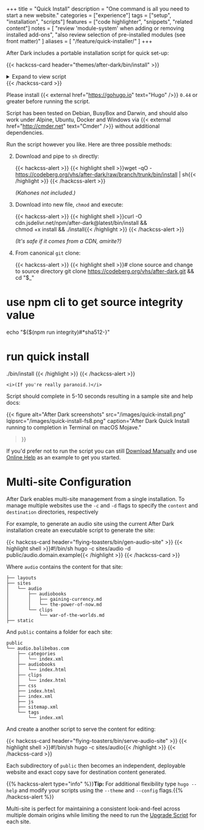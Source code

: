 +++
title = "Quick Install"
description = "One command is all you need to start a new website."
categories = ["experience"]
tags = ["setup", "installation", "scripts"]
features = ["code highlighter", "snippets", "related content"]
notes = [
  "review 'module-system' when adding or removing installed add-ons",
  "also review selection of pre-installed modules (see front matter)"
]
aliases = [
  "/feature/quick-installer/"
]
+++

After Dark includes a portable installation script for quick set-up:

<style>.card-content .inner { overflow: scroll; max-height: 30em; }</style>
{{< hackcss-card header="themes/after-dark/bin/install" >}}
<details>
<summary>Expand to view script</summary>
{{< highlight shell "linenos=inline" >}}
{{< include "themes/after-dark/bin/install" >}}
{{< /highlight >}}
</details>
{{< /hackcss-card >}}

Please install {{< external href="https://gohugo.io" text="Hugo" />}} `0.44` or greater before running the script.

Script has been tested on Debian, BusyBox and Darwin, and should also work under Alpine, Ubuntu, Docker and Windows via {{< external href="http://cmder.net" text="Cmder" />}} without additional dependencies.

Run the script however you like. Here are three possible methods:

2. Download and pipe to `sh` directly:

    {{< hackcss-alert >}}
    {{< highlight shell >}}wget -qO - https://codeberg.org/vhs/after-dark/raw/branch/trunk/bin/install | sh{{< /highlight >}}
    {{< /hackcss-alert >}}

    <i>(Kahones not included.)</i>

1. Download into new file, `chmod` and execute:

    {{< hackcss-alert >}}
    {{< highlight shell >}}curl -O cdn.jsdelivr.net/npm/after-dark@latest/bin/install && \
chmod +x install && ./install{{< /highlight >}}
    {{< /hackcss-alert >}}

    <i>(It's safe if it comes from a CDN, amirite?)</i>

3. From canonical `git` clone:

    {{< hackcss-alert >}}
    {{< highlight shell >}}# clone source and change to source directory
git clone https://codeberg.org/vhs/after-dark.git && cd "$_"

# use npm cli to get source integrity value
echo "${$(npm run integrity)#*sha512-}"

# run quick install
./bin/install
{{< /highlight >}}
    {{< /hackcss-alert >}}

    <i>(If you're really paranoid.)</i>

Script should complete in 5-10 seconds resulting in a sample site and help docs:

{{< figure alt="After Dark screenshots"
  src="/images/quick-install.png"
  lqipsrc="/images/quick-install-fs8.png"
  caption="After Dark Quick Install running to completion in Terminal on macOS Mojave."
>}}

If you'd prefer not to run the script you can still [Download Manually](/#download) and use [Online Help](../online-help) as an example to get you started.

# Multi-site Configuration

After Dark enables multi-site management from a single installation. To manage multiple websites use the `-c` and `-d` flags to specify the `content` and `destination` directories, respectively

For example, to generate an audio site using the current After Dark installation create an executable script to generate the site:

{{< hackcss-card header="flying-toasters/bin/gen-audio-site" >}}
{{< highlight shell >}}#!/bin/sh
hugo -c sites/audio -d public/audio.domain.example{{< /highlight >}}
{{< /hackcss-card >}}

Where `audio` contains the content for that site:

```
├── layouts
├── sites
│   └── audio
│       ├── audiobooks
│       │   ├── gaining-currency.md
│       │   └── the-power-of-now.md
│       └── clips
│           └── war-of-the-worlds.md
├── static
```

And `public` contains a folder for each site:

```
public
└── audio.balibebas.com
    ├── categories
    │   └── index.xml
    ├── audiobooks
    │   └── index.html
    ├── clips
    │   └── index.html
    ├── css
    ├── index.html
    ├── index.xml
    ├── js
    ├── sitemap.xml
    └── tags
        └── index.xml
```

And create a another script to serve the content for editing:

{{< hackcss-card header="flying-toasters/bin/serve-audio-site" >}}
{{< highlight shell >}}#!/bin/sh
hugo -c sites/audio{{< /highlight >}}
{{< /hackcss-card >}}

Each subdirectory of `public` then becomes an independent, deployable website and exact copy save for destination content generated.

{{% hackcss-alert type="info" %}}**Tip:** For additional flexibility type `hugo --help` and modify your scripts using the `--theme` and `--config` flags.{{% /hackcss-alert %}}

Multi-site is perfect for maintaining a consistent look-and-feel across multiple domain origins while limiting the need to run the [Upgrade Script](/feature/upgrade-script/) for each site.
